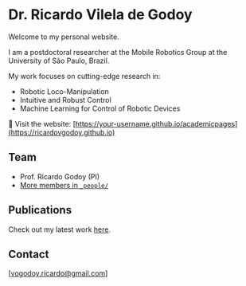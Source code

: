 # Dr. Ricardo Vilela de Godoy

Welcome to my personal website.

I am a postdoctoral researcher at the Mobile Robotics Group at the University of São Paulo, Brazil.

My work focuses on cutting-edge research in:
- Robotic Loco-Manipulation
- Intuitive and Robust Control
- Machine Learning for Control of Robotic Devices

🔗 Visit the website: [https://your-username.github.io/academicpages](https://ricardovgodoy.github.io)

## Team
- Prof. Ricardo Godoy (PI)
- [More members in `_people/`](https://your-username.github.io/academicpages/people/)

## Publications
Check out my latest work [here](https://ricardovgodoy.github.io/publications/).

## Contact
[vogodoy.ricardo@gmail.com]
